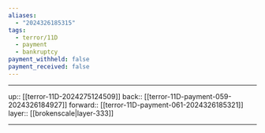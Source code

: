 ```yaml
---
aliases:
  - "2024326185315"
tags:
  - terror/11D
  - payment
  - bankruptcy
payment_withheld: false
payment_received: false
---
```




***

up:: [[terror-11D-2024275124509]]
back:: [[terror-11D-payment-059-2024326184927]]
forward:: [[terror-11D-payment-061-2024326185321]]
layer:: [[brokenscale|layer-333]]

***
